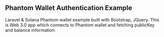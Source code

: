 ## Phantom Wallet Authentication Example

Laravel & Solana Phantom wallet example built with Bootstrap, JQuery. 
This is Web 3.0 app which connects to Phantom wallet and fetching publicKey and balance information.
